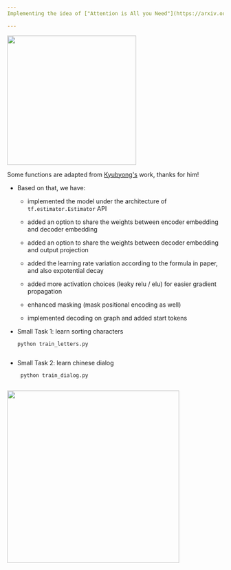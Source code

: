 ```yaml
---
Implementing the idea of ["Attention is All you Need"](https://arxiv.org/abs/1706.03762)

---
```


<img src="https://github.com/zhedongzheng/finch/blob/master/assets/transformer.png" width="300">

Some functions are adapted from [Kyubyong's](https://github.com/Kyubyong/transformer) work, thanks for him!

* Based on that, we have:
    * implemented the model under the architecture of ```tf.estimator.Estimator``` API

    * added an option to share the weights between encoder embedding and decoder embedding

    * added an option to share the weights between decoder embedding and output projection

    * added the learning rate variation according to the formula in paper, and also expotential decay

    * added more activation choices (leaky relu / elu) for easier gradient propagation

    * enhanced masking (mask positional encoding as well)

    * implemented decoding on graph and added start tokens

* Small Task 1: learn sorting characters

    ``` python train_letters.py ```
        
    ```
    
    ```
* Small Task 2: learn chinese dialog

    ``` python train_dialog.py```
    
    ```
    
    ```

<img src="https://github.com/zhedongzheng/finch/blob/master/assets/transform20fps.gif" height='400'>
